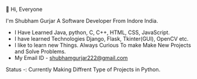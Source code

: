  👋 Hi, Everyone

 I'm Shubham Gurjar A Software Developer From
 Indore India.
- I Have Learned Java, python, C, C++, HTML, CSS, JavaScript.
- I have learned Technologies Django, Flask, Tkinter(GUI), OpenCV etc.
- I like to learn new Things. Always Curious To make Make New Projects and Solve Problems.
- My Email ID - shubhamgurjar222@gmail.com

Status -:
Currently Making Diffrent Type of Projects in Python.

<!---
Shubham2303199723/Shubham2303199723 is a ✨ special ✨ repository because its `README.md` (this file) appears on your GitHub profile.
You can click the Preview link to take a look at your changes.
--->
